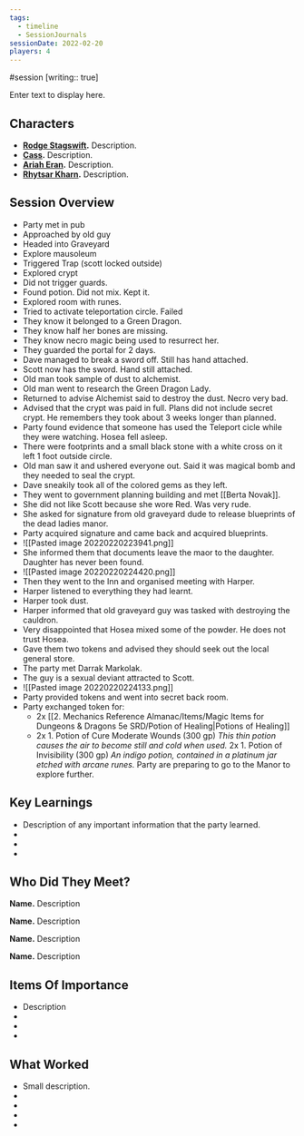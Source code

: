 ```yaml
---
tags:
  - timeline
  - SessionJournals
sessionDate: 2022-02-20
players: 4
---
```


#session
[writing:: true]

<div
      class='ob-timelines'
      data-date='144-43-49-00'
      data-title='dd-mm-yyy desc'
      data-class='orange'
      data-img = '\z_Assets\ImagePlaceholder.png'
      data-type='range'
      data-end="2000-10-20-00">
    Enter text to display here.
</div>

## Characters 
 
-   **[Rodge Stagswift](app://obsidian.md/Rodge%20Stagswift).** Description.
-   **[Cass](app://obsidian.md/Cass).** Description.
-   **[Ariah Eran](app://obsidian.md/Ariah%20Eran).** Description.
-   **[Rhytsar Kharn](app://obsidian.md/Rhytsar%20Kharn).** Description.
 
## Session Overview 
 
- Party met in pub
- Approached by old guy
- Headed into Graveyard
- Explore mausoleum 
- Triggered Trap (scott locked outside)
- Explored crypt
- Did not trigger guards. 
- Found potion. Did not mix. Kept it. 
- Explored room with runes. 
- Tried to activate teleportation circle. Failed
- They know it belonged to a Green Dragon. 
- They know half her bones are missing. 
- They know necro magic being used to resurrect her. 
- They guarded the portal for 2 days. 
- Dave managed to break a sword off. Still has hand attached. 
- Scott now has the sword. Hand still attached. 
- Old man took sample of dust to alchemist. 
- Old man went to research the Green Dragon Lady. 
- Returned to advise Alchemist said to destroy the dust. Necro very bad. 
- Advised that the crypt was paid in full. Plans did not include secret crypt. He remembers they took about 3 weeks longer than planned. 
- Party found evidence that someone has used the Teleport cicle while they were watching. Hosea fell asleep. 
- There were footprints and a small black stone with a white cross on it left 1 foot outside circle. 
- Old man saw it and ushered everyone out. Said it was magical bomb and they needed to seal the crypt. 
- Dave sneakily took all of the colored gems as they left. 
- They went to government planning building and met [[Berta Novak]]. 
- She did not like Scott because she wore Red. Was very rude. 
- She asked for signature from old graveyard dude to release blueprints of the dead ladies manor. 
- Party acquired signature and came back and acquired blueprints. 
- ![[Pasted image 20220220223941.png]]
- She informed them that documents leave the maor to the daughter. Daughter has never been found. 
- ![[Pasted image 20220220224420.png]]
- Then they went to the Inn and organised meeting with Harper. 
- Harper listened to everything they had learnt. 
- Harper took dust. 
- Harper informed that old graveyard guy was tasked with destroying the cauldron. 
- Very disappointed that Hosea mixed some of the powder. He does not trust Hosea. 
- Gave them two tokens and advised they should seek out the local general store. 
- The party met Darrak Markolak. 
- The guy is a sexual deviant attracted to Scott. 
- ![[Pasted image 20220220224133.png]]
- Party provided tokens and went into secret back room. 
- Party exchanged token for:
	- 2x [[2. Mechanics Reference Almanac/Items/Magic Items for Dungeons & Dragons 5e SRD/Potion of Healing|Potions of Healing]]
	- 2x 1.  Potion of Cure Moderate Wounds (300 gp)
        _This thin potion causes the air to become still and cold when used._
		2x 1.  Potion of Invisibility (300 gp)
        _An indigo potion, contained in a platinum jar etched with arcane runes._
		Party are preparing to go to the Manor to explore further. 

## Key Learnings
* Description of any important information that the party learned.
* 
* 
*
   
## Who Did They Meet?
 
**Name.** Description 
 
**Name.** Description 
 
**Name.** Description 
 
**Name.** Description 
 
## Items Of Importance
 
* Description 
* 
* 
*
## What Worked 
 
* Small description. 
* 
* 
* 
* 